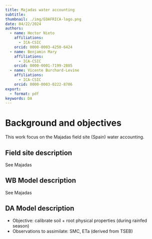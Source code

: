 ```yaml
---
title: Majadas water accounting
subtitle: 
thumbnail: ./img/EOAFRICA-logo.png
date: 04/22/2024
authors:
  - name: Hector Nieto
    affiliations:
      - ICA-CSIC
    orcid: 0000-0003-4250-6424
  - name: Benjamin Mary
    affiliations:
      - ICA-CSIC
    orcid: 0000-0001-7199-2885
  - name: Vicente Burchard-Levine
    affiliations:
      - ICA-CSIC
    orcid: 0000-0003-0222-8706
export: 
  - format: pdf
keywords: DA
---
```


# Background and objectives

This work focus on the Majadas field site (Spain) water accounting. 

## Field site description
See Majadas

## WB Model description
See Majadas

## DA Model description
- Objective: calibrate soil + root physical properties (during rainfed season)
- Observations to assimilate: SMC, ETa (derived from TSEB)

